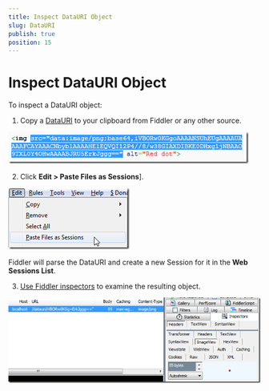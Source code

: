 ```yaml
---
title: Inspect DataURI Object
slug: DataURI
publish: true
position: 15
---
```


Inspect DataURI Object
======================

To inspect a DataURI object:

1. Copy a [DataURI][1] to your clipboard from Fiddler or any other source.

 ![Copy DataURI][2]

2. Click **Edit > Paste Files as Sessions**].

 ![Paste Files as Sessions][3]

 Fiddler will parse the DataURI and create a new Session for it in the **Web Sessions List**.

3. [Use Fiddler inspectors][4] to examine the resulting object.

 ![Inspect Object][5]

[1]: https://en.wikipedia.org/wiki/Data_URI_scheme
[2]: ../../images/DataURI/CopyDataURI.png
[3]: ../../images/DataURI/PasteFiles.png
[4]: ./ViewSessionContent
[5]: ../../images/DataURI/InspectObject.png